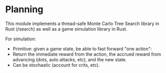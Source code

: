 # Planning
This module implements a thread-safe Monte Carlo Tree Search library in Rust (/search) as well as a game simulation library in Rust.

For simulation:
- Primitive: given a game state, be able to fast forward "one action":
 - Return the immediate reward from the action, the accrued reward from advancing (dots, auto attacks, etc), and the new state. 
 - Can be stochastic (account for crits, etc).
